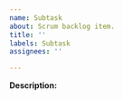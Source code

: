 ```yaml
---
name: Subtask
about: Scrum backlog item.
title: ''
labels: Subtask
assignees: ''

---
```


**Description:**
